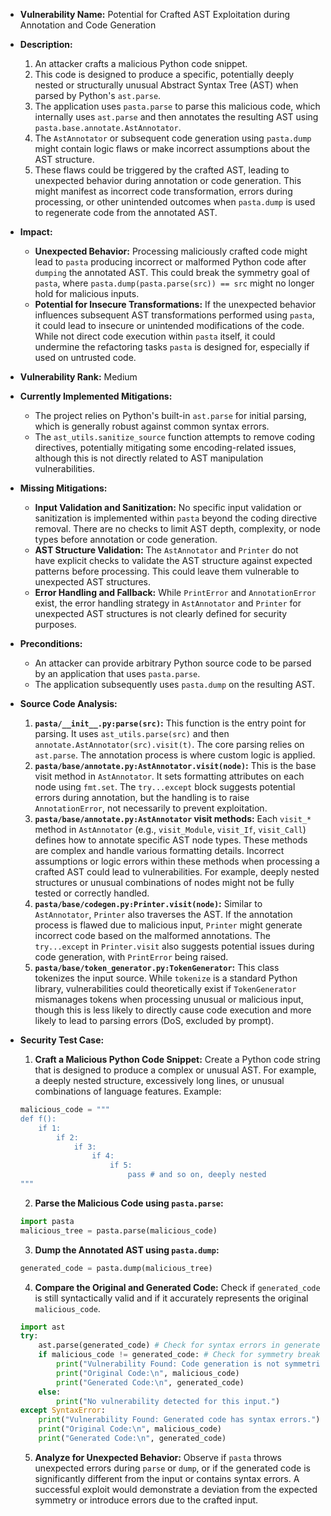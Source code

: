 - **Vulnerability Name:** Potential for Crafted AST Exploitation during Annotation and Code Generation
- **Description:**
    1. An attacker crafts a malicious Python code snippet.
    2. This code is designed to produce a specific, potentially deeply nested or structurally unusual Abstract Syntax Tree (AST) when parsed by Python's `ast.parse`.
    3. The application uses `pasta.parse` to parse this malicious code, which internally uses `ast.parse` and then annotates the resulting AST using `pasta.base.annotate.AstAnnotator`.
    4. The `AstAnnotator` or subsequent code generation using `pasta.dump` might contain logic flaws or make incorrect assumptions about the AST structure.
    5. These flaws could be triggered by the crafted AST, leading to unexpected behavior during annotation or code generation. This might manifest as incorrect code transformation, errors during processing, or other unintended outcomes when `pasta.dump` is used to regenerate code from the annotated AST.
- **Impact:**
    - **Unexpected Behavior:** Processing maliciously crafted code might lead to `pasta` producing incorrect or malformed Python code after `dumping` the annotated AST. This could break the symmetry goal of `pasta`, where `pasta.dump(pasta.parse(src)) == src` might no longer hold for malicious inputs.
    - **Potential for Insecure Transformations:** If the unexpected behavior influences subsequent AST transformations performed using `pasta`, it could lead to insecure or unintended modifications of the code. While not direct code execution within `pasta` itself, it could undermine the refactoring tasks `pasta` is designed for, especially if used on untrusted code.
- **Vulnerability Rank:** Medium
- **Currently Implemented Mitigations:**
    - The project relies on Python's built-in `ast.parse` for initial parsing, which is generally robust against common syntax errors.
    - The `ast_utils.sanitize_source` function attempts to remove coding directives, potentially mitigating some encoding-related issues, although this is not directly related to AST manipulation vulnerabilities.
- **Missing Mitigations:**
    - **Input Validation and Sanitization:**  No specific input validation or sanitization is implemented within `pasta` beyond the coding directive removal. There are no checks to limit AST depth, complexity, or node types before annotation or code generation.
    - **AST Structure Validation:**  The `AstAnnotator` and `Printer` do not have explicit checks to validate the AST structure against expected patterns before processing. This could leave them vulnerable to unexpected AST structures.
    - **Error Handling and Fallback:**  While `PrintError` and `AnnotationError` exist, the error handling strategy in `AstAnnotator` and `Printer` for unexpected AST structures is not clearly defined for security purposes.
- **Preconditions:**
    - An attacker can provide arbitrary Python source code to be parsed by an application that uses `pasta.parse`.
    - The application subsequently uses `pasta.dump` on the resulting AST.
- **Source Code Analysis:**
    1. **`pasta/__init__.py:parse(src)`:** This function is the entry point for parsing. It uses `ast_utils.parse(src)` and then `annotate.AstAnnotator(src).visit(t)`. The core parsing relies on `ast.parse`. The annotation process is where custom logic is applied.
    2. **`pasta/base/annotate.py:AstAnnotator.visit(node)`:**  This is the base visit method in `AstAnnotator`. It sets formatting attributes on each node using `fmt.set`. The `try...except` block suggests potential errors during annotation, but the handling is to raise `AnnotationError`, not necessarily to prevent exploitation.
    3. **`pasta/base/annotate.py:AstAnnotator` visit methods:** Each `visit_*` method in `AstAnnotator` (e.g., `visit_Module`, `visit_If`, `visit_Call`) defines how to annotate specific AST node types. These methods are complex and handle various formatting details. Incorrect assumptions or logic errors within these methods when processing a crafted AST could lead to vulnerabilities. For example, deeply nested structures or unusual combinations of nodes might not be fully tested or correctly handled.
    4. **`pasta/base/codegen.py:Printer.visit(node)`:**  Similar to `AstAnnotator`, `Printer` also traverses the AST. If the annotation process is flawed due to malicious input, `Printer` might generate incorrect code based on the malformed annotations. The `try...except` in `Printer.visit` also suggests potential issues during code generation, with `PrintError` being raised.
    5. **`pasta/base/token_generator.py:TokenGenerator`:** This class tokenizes the input source. While `tokenize` is a standard Python library, vulnerabilities could theoretically exist if `TokenGenerator` mismanages tokens when processing unusual or malicious input, though this is less likely to directly cause code execution and more likely to lead to parsing errors (DoS, excluded by prompt).

- **Security Test Case:**
    1. **Craft a Malicious Python Code Snippet:** Create a Python code string that is designed to produce a complex or unusual AST. For example, a deeply nested structure, excessively long lines, or unusual combinations of language features. Example:
    ```python
    malicious_code = """
    def f():
        if 1:
            if 2:
                if 3:
                    if 4:
                        if 5:
                            pass # and so on, deeply nested
    """
    ```
    2. **Parse the Malicious Code using `pasta.parse`:**
    ```python
    import pasta
    malicious_tree = pasta.parse(malicious_code)
    ```
    3. **Dump the Annotated AST using `pasta.dump`:**
    ```python
    generated_code = pasta.dump(malicious_tree)
    ```
    4. **Compare the Original and Generated Code:** Check if `generated_code` is still syntactically valid and if it accurately represents the original `malicious_code`.
    ```python
    import ast
    try:
        ast.parse(generated_code) # Check for syntax errors in generated code
        if malicious_code != generated_code: # Check for symmetry break
            print("Vulnerability Found: Code generation is not symmetric for malicious input.")
            print("Original Code:\n", malicious_code)
            print("Generated Code:\n", generated_code)
        else:
            print("No vulnerability detected for this input.")
    except SyntaxError:
        print("Vulnerability Found: Generated code has syntax errors.")
        print("Original Code:\n", malicious_code)
        print("Generated Code:\n", generated_code)
    ```
    5. **Analyze for Unexpected Behavior:** Observe if `pasta` throws unexpected errors during `parse` or `dump`, or if the generated code is significantly different from the input or contains syntax errors. A successful exploit would demonstrate a deviation from the expected symmetry or introduce errors due to the crafted input.